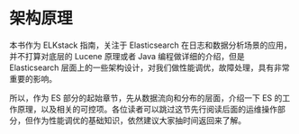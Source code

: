 # 架构原理

本书作为 ELKstack 指南，关注于 Elasticsearch 在日志和数据分析场景的应用，并不打算对底层的 Lucene 原理或者 Java 编程做详细的介绍，但是 Elasticsearch 层面上的一些架构设计，对我们做性能调优，故障处理，具有非常重要的影响。

所以，作为 ES 部分的起始章节，先从数据流向和分布的层面，介绍一下 ES 的工作原理，以及相关的可控项。各位读者可以跳过这节先行阅读后面的运维操作部分，但作为性能调优的基础知识，依然建议大家抽时间返回来了解。
